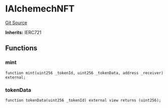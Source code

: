 # IAlchemechNFT
[Git Source](https://github.com/alchemix-finance/alchemix-v2-dao/blob/ede6fa522daa0fff2c20e5420d5e76d74abb70c3/src/interfaces/IAlchemechNFT.sol)

**Inherits:**
IERC721


## Functions
### mint


```solidity
function mint(uint256 _tokenId, uint256 _tokenData, address _receiver) external;
```

### tokenData


```solidity
function tokenData(uint256 _tokenId) external view returns (uint256);
```

